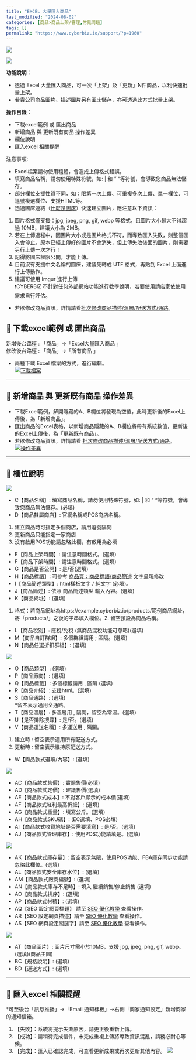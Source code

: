 ```yaml
---
title: "EXCEL 大量匯入商品"
last_modified: "2024-08-02"
categories: [商品>商品上架/管理,常見問題]
tags: []
permalink: "https://www.cyberbiz.io/support/?p=1960"
---
```


![](https://www.cyberbiz.io/support/wp-content/uploads/適用站別.png)

[![](https://www.cyberbiz.io/support/wp-content/uploads/台灣站.png)](https://www.cyberbiz.io/support/?page_id=2490)

**功能說明：**  

* 透過 Excel 大量匯入商品，可一次「上架」及「更新」N件商品，以利快速批量上架。
* 若貴公司商品圖片、描述圖片另有圖床儲存，亦可透過此方式批量上架。

**操作目錄：**

* 下載excel範例 或 匯出商品
* 新增商品 與 更新既有商品 操作差異
* 欄位說明
* 匯入excel 相關提醒

注意事項:  

* Excel檔案請勿使用粗體，會造成上傳格式錯誤。
* 填寫商品名稱，請勿使用特殊符號，如: | 和 ” “等符號，會導致您商品無法儲存。
* 部分欄位支援性質不同，如：限第一次上傳、可重複多次上傳、單一欄位、可逗號複選欄位、支援HTML等。
* 透過圖床連結（[什麼是圖床](https://zh.wikipedia.org/wiki/%E7%BD%91%E7%BB%9C%E7%9B%B8%E5%86%8C)）快速建立圖片，應注意以下資訊： 
1. 圖片格式僅支援：jpg, jpeg, png, gif, webp 等格式，且圖片大小最大不得超過 10MB，建議大小為 2MB。
2. 若在上傳過程中，因圖片大小或是圖片格式不符，而導致匯入失敗，則整個匯入會停止。原本已經上傳好的圖片不會消失，但上傳失敗後面的圖片，則需要另行上傳一次才行！
3. 記得將圖床權限公開，才能上傳。
4. 目前沒有支援中文名稱的圖床，建議先轉成 UTF 格式，再貼到 Excel 上面進行上傳動作。
5. 建議可使用 Imgur 進行上傳  
❗CYBERBIZ 不針對任何外部網站功能進行教學說明，若要使用請店家依使用需求自行評估。

* 若欲修改商品資訊，詳情請看[批次修改商品描述/溫層/配送方式/通路](https://www.cyberbiz.io/support/?p=44199)。



## 📌 下載excel範例 或 匯出商品


新增後台路徑 : 「商品」→「Excel大量匯入商品 」  
修改後台路徑 : 「商品」→「所有商品 」  


* 兩種下載 Excel 檔案的方式，進行編輯。  
[![下載檔案](https://www.cyberbiz.io/support/wp-content/uploads/大量匯入商品01.png)](https://www.cyberbiz.io/support/wp-content/uploads/大量匯入商品01.png)



* * *



## 📌 新增商品 與 更新既有商品 操作差異



* 下載Excel範例，解開隱藏的A、B欄位將發現為空值，此時更新後的Excel上傳後，為「新增商品」。
* 匯出商品的Excel表格，以新增商品隱藏的A、B欄位將帶有系統數值，更新後的Excel上傳後，為「更新既有商品」。
* 若欲修改商品資訊，詳情請看 [批次修改商品描述/溫層/配送方式/通路](https://www.cyberbiz.io/support/?p=44199)。
[![操作差異](https://www.cyberbiz.io/support/wp-content/uploads/大量匯入商品02.png)](https://www.cyberbiz.io/support/wp-content/uploads/大量匯入商品02.png)  

* * *



## 📌 欄位說明


[![](https://www.cyberbiz.io/support/wp-content/uploads/大量匯入商品03.png)](https://www.cyberbiz.io/support/wp-content/uploads/大量匯入商品03.png)

* C【商品名稱】: 填寫商品名稱，請勿使用特殊符號，如: | 和 ” “等符號，會導致您商品無法儲存。(必填)
* D【商品隸屬商店】: 官網名稱或POS商店名稱。 
1. 建立商品時可指定多個商店，請用逗號隔開
2. 更新商品只能指定一家商店
3. 沒有啟用POS功能請忽略此欄，有啟用為必填
* E【商品上架時間】: 請注意時間格式。(選填)
* F【商品下架時間】: 請注意時間格式。(選填)
* G【商品是否公開】: 是/否(選填)
* H【商品標語】: 可參考 [商品頁：商品標語/商品簡述](https://www.cyberbiz.io/support/?p=16893) 文字呈現修改 
* I【商品簡述類型】: html樣板文字 / 純文字 (必填)。
* J【商品簡述】: 依照 商品簡述類型 輸入內容。(選填)
* K【商品網址】: (選填) 
1. 格式：若商品網址為https://example.cyberbiz.io/products/範例商品網址，將「products/」之後的字串填入欄位。2. 留空預設為商品名稱。
* L【商品稅別】: 應稅/免稅 (無商品混稅功能可忽略)(選填)
* M【商品自訂群組】: 多個群組請用 ; 區隔。(選填)
* N【商品任選折扣群組】: (選填)

[![](https://www.cyberbiz.io/support/wp-content/uploads/大量匯入商品04.png)](https://www.cyberbiz.io/support/wp-content/uploads/大量匯入商品04.png)

* O【商品類型】: (選填)
* P【商品廠商】: (選填)
* Q【商品標籤】: 多個標籤請用 , 區隔 (選填)
* R【商品介紹】: 支援html。(選填)
* S【商品通路】: (選填)  
*留空表示適用全通路。 
* T【商品溫層】: 多溫層用 , 隔開，留空為常溫。(選填) 
* U【是否排除搜尋】: 是/否。(選填)
* V【商品運送名稱】: 多運送用 , 隔開。 
1. 建立時 : 留空表示適用所有配送方式。
2. 更新時 : 留空表示維持原配送方式。
* W【商品款式選項/內容】: (選填)

[![](https://www.cyberbiz.io/support/wp-content/uploads/大量匯入商品05.png)](https://www.cyberbiz.io/support/wp-content/uploads/大量匯入商品05.png)

* AC【商品款式售價】: 實際售價(必填)
* AD【商品款式定價】: 建議售價(選填)
* AE【商品款式成本】: 不對客戶顯示的成本價(選填)
* AF【商品款式紅利最高折抵】: (選填)
* AG【商品款式重量】: 填寫公斤。(選填)
* AH【商品款式SKU碼】: (EC選填、POS必填)
* AI【商品款式收貨地址是否需要填寫】: 是/否。(選填)
* AJ【商品款式管理庫存】: 使用POS功能請填是。(選填)

[![](https://www.cyberbiz.io/support/wp-content/uploads/大量匯入商品06.png)](https://www.cyberbiz.io/support/wp-content/uploads/大量匯入商品06.png)

* AK【商品款式庫存量】: 留空表示無限，使用POS功能、FBA庫存同步功能請忽略此欄位。(選填)
* AL【商品款式安全庫存水位】: (選填)
* AM【商品款式廠商編號】: (選填)
* AN【商品款式庫存不足時】: 填入 繼續銷售/停止銷售 (選填)
* AO【商品款式排序】: (選填)
* AP【商品款式材積】: (選填)
* AQ【SEO 設定網頁標題】 請至 [SEO 優化教學](https://www.cyberbiz.io/support/?p=16944#product) 查看操作。
* AR【SEO 設定網頁描述】請至 [SEO 優化教學](https://www.cyberbiz.io/support/?p=16944#product) 查看操作。
* AS【SEO 網頁設定關鍵字】請至 [SEO 優化教學](https://www.cyberbiz.io/support/?p=16944#product) 查看操作。

[![](https://www.cyberbiz.io/support/wp-content/uploads/大量匯入商品07.png)](https://www.cyberbiz.io/support/wp-content/uploads/大量匯入商品07.png)

* AT【商品圖片】: 圖片尺寸需小於10MB，支援 jpg, jpeg, png, gif, webp。(選填)(商品主圖)
* BC【規格說明】: (選填)
* BD【運送方式】: (選填)

* * *



## 📌 匯入excel 相關提醒


*可至後台「訊息推播」→「Email 通知樣板」→右側「商家通知設定」新增商家的通知信箱。 
1. 【失敗】：系統將提示失敗原因，請更正後重新上傳。
2. 【成功】：請稍待完成信件，未完成重複上傳將導致資訊混亂，請務必耐心等候。
3. 【完成】：匯入已確認完成，可查看更新成果或再次更新其他內容。
[![](https://www.cyberbiz.io/support/wp-content/uploads/大量匯入商品08.png)](https://www.cyberbiz.io/support/wp-content/uploads/大量匯入商品08.png)  

